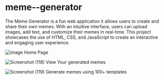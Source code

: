 # meme--generator
The Meme Generator is a fun web application it allows users to create and share their own memes. With an intuitive interface, users can upload images, add text, and customize their memes in real-time. This project showcases the use of HTML, CSS, and JavaScript to create an interactive and engaging user experience.

![image](https://github.com/user-attachments/assets/4369baff-368e-40e1-a1c6-fb3153b8ee34)
Home Page

![Screenshot (118)](https://github.com/user-attachments/assets/ede37a35-8b9a-493a-9940-0eba3f450ba3)
View Your generated memes

![Screenshot (119)](https://github.com/user-attachments/assets/4d8fa83e-1152-44fb-87db-d50a2ffd0f4f)
Generate memes using 100+ templates


